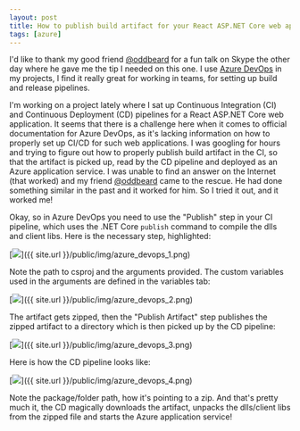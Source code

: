 ```yaml
---
layout: post
title: How to publish build artifact for your React ASP.NET Core web apps in Azure DevOps
tags: [azure]
---
```

I'd like to thank my good friend [@oddbeard](https://twitter.com/oddbeard) for a fun talk on Skype the other day where he gave me the tip I needed on this one. I use [Azure DevOps](https://azure.com/devops/) in my projects, I find it really great for working in teams, for setting up build and release pipelines. 

I'm working on a project lately where I sat up Continuous Integration (CI) and Continuous Deployment (CD) pipelines for a React ASP.NET Core web application. It seems that there is a challenge here when it comes to official documentation for Azure DevOps, as it's lacking information on how to properly set up CI/CD for such web applications. I was googling for hours and trying to figure out how to properly publish build artifact in the CI, so that the artifact is picked up, read by the CD pipeline and deployed as an Azure application service. I was unable to find an answer on the Internet (that worked) and my friend [@oddbeard](https://twitter.com/oddbeard) came to the rescue. He had done something similar in the past and it worked for him. So I tried it out, and it worked me!

Okay, so in Azure DevOps you need to use the "Publish" step in your CI pipeline, which uses the .NET Core <code>publish</code> command to compile the dlls and client libs. Here is the necessary step, highlighted:

[<img src="{{ site.url }}/public/img/azure_devops_1.png">]({{ site.url }}/public/img/azure_devops_1.png)

Note the path to csproj and the arguments provided. The custom variables used in the arguments are defined in the variables tab:

[<img src="{{ site.url }}/public/img/azure_devops_2.png">]({{ site.url }}/public/img/azure_devops_2.png)

The artifact gets zipped, then the "Publish Artifact" step publishes the zipped artifact to a directory which is then picked up by the CD pipeline:

[<img src="{{ site.url }}/public/img/azure_devops_3.png">]({{ site.url }}/public/img/azure_devops_3.png)

Here is how the CD pipeline looks like:

[<img src="{{ site.url }}/public/img/azure_devops_4.png">]({{ site.url }}/public/img/azure_devops_4.png)

Note the package/folder path, how it's pointing to a zip. And that's pretty much it, the CD magically downloads the artifact, unpacks the dlls/client libs from the zipped file and starts the Azure application service!

